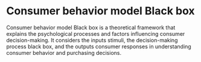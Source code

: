 # Consumer behavior model Black box
Consumer behavior model Black box is a theoretical framework that explains the psychological processes and factors influencing consumer decision-making. It considers the inputs stimuli, the decision-making process black box, and the outputs consumer responses in understanding consumer behavior and purchasing decisions.
